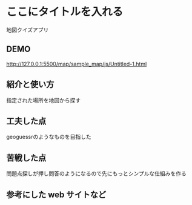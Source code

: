 # ここにタイトルを入れる
地図クイズアプリ

## DEMO
http://127.0.0.1:5500/map/sample_map/js/Untitled-1.html

## 紹介と使い方

指定された場所を地図から探す

## 工夫した点

geoguessrのようなものを目指した

## 苦戦した点

問題点探しが押し問答のようになるので先にもっとシンプルな仕組みを作る

## 参考にした web サイトなど

